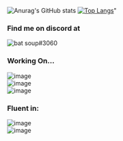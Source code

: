 ![Anurag's GitHub stats](https://github-readme-stats.vercel.app/api?username=batsoup804&show_icons=true&theme=gruvbox)
[![Top Langs](https://github-readme-stats.vercel.app/api/top-langs/?username=batsoup804&theme=gruvbox)](https://github.com/anuraghazra/github-readme-stats)"
### Find me on discord at
<p>
  <img src="https://discord.c99.nl/widget/theme-1/756562171193852075.png" alt="bat soup#3060" />
</p>

### Working On...

![image](https://user-images.githubusercontent.com/83473782/137993086-f9571075-60d8-4f02-b385-f759003e8269.png)
<br>
![image](https://user-images.githubusercontent.com/83473782/137994088-6871e0bf-e8fa-458d-b8ba-c25f5953abce.png)
<br>
![image](https://user-images.githubusercontent.com/83473782/137994456-4c6959d2-66dc-48fd-a07f-8dd5b72ff0ec.png)


### Fluent in:

![image](https://user-images.githubusercontent.com/83473782/137993628-10663920-d1d4-4f1a-a4ac-ba577e4720d1.png)
<br>
![image](https://user-images.githubusercontent.com/83473782/137993483-a70b3c42-ed76-4423-a8f2-ac744bef7805.png)
